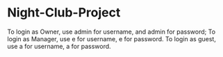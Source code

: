 # Night-Club-Project

To login as Owner, use admin for username, and admin for password;
To login as Manager, use e for username, e for password.
To login as guest, use a for username, a for password.
